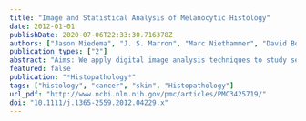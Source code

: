 ```yaml
---
title: "Image and Statistical Analysis of Melanocytic Histology"
date: 2012-01-01
publishDate: 2020-07-06T22:33:30.716378Z
authors: ["Jason Miedema", "J. S. Marron", "Marc Niethammer", "David Borland", "Joseph Woosley", "Jason Coposky", "Susan Wei", "Nancy E. Thomas"]
publication_types: ["2"]
abstract: "Aims: We apply digital image analysis techniques to study selected types of melanocytic lesions. Methods and Results: We use advanced digital image analysis to compare melanocytic lesions. All comparisons were statistically significant (p &lt; 0.0001) and we highlight four: 1) melanoma to nevi, 2) melanoma subtypes to nevi, 3) severely dysplastic nevi to other nevi, and 4) melanoma to severely dysplastic nevi. We were successful in differentiating melanoma from nevi (ROC area 0.95) using image-derived features. Analysis revealed features related to nuclear size, shape, and distance between nuclei most important. Dividing melanoma into subtypes, even greater separation was obtained (ROC area 0.98 for superficial spreading melanoma; 0.95 for lentigo maligna melanoma; and 0.99 for unclassified). Severely dysplastic nevi were best differentiated from conventional and mildly dysplastic nevi by differences in cellular staining qualities (ROC area 0.84). We found that melanoma were separated from severely dysplastic nevi by features related to cell shape and cellular staining qualities (ROC area 0.95). Conclusions: We offer a unique perspective into the evaluation of melanocytic lesions and demonstrate a technological application with increasing prevalence, with potential use as an adjunct to traditional diagnosis in the future."
featured: false
publication: "*Histopathology*"
tags: ["histology", "cancer", "skin", "Histopathology"]
url_pdf: "http://www.ncbi.nlm.nih.gov/pmc/articles/PMC3425719/"
doi: "10.1111/j.1365-2559.2012.04229.x"
---
```


